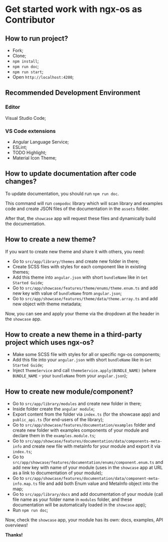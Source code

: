 # Get started work with ngx-os as Contributor

## How to run project?

- Fork;
- Clone;
- `npm install`;
- `npm run doc`;
- `npm run start`;
- Open `http://localhost:4200`;

## Recommended Development Environment

### Editor

Visual Studio Code;

### VS Code extensions

- Angular Language Service;
- ESLint;
- TODO Highlight;
- Material Icon Theme;

## How to update documentation after code changes?

To update documentation, you should run `npm run doc`.

This command will run `compodoc` library which will scan library and examples code
and create JSON files of the documentation in the `assets` folder.

After that, the `showcase` app will request these files and dynamically build the documentation.

## How to create a new theme?

If you want to create new theme and share it with others, you need:

- Go to `src/app/library/themes` and create new folder in there;
- Create SCSS files with styles for each component like in existing themes;
- Add this theme into `angular.json` with short `bundleName` like in `Get Started Guide`;
- Go to `src/app/showcase/features/theme/enums/theme.enum.ts` and add new key with value of `bundleName` from `angular.json`;
- Go to `src/app/showcase/features/theme/data/theme.array.ts` and add new object with theme metadata;

Now, you can see and apply your theme via the dropdown at the header in the `showcase` app.

## How to create a new theme in a third-party project which uses ngx-os?

- Make some SCSS file with styles for all or specific ngx-os components;
- Add this file into your `angular.json` with short `bundleName` like in `Get Started Guide`;
- Inject `ThemeService` and call `themeService.apply(BUNDLE_NAME)` (where `BUNDLE_NAME` - your `bundleName` from your `angular.json`);

## How to create new module/component?

- Go to `src/app/library/modules` and create new folder in there;
- Inside folder create the `angular module`;
- Export content from the folder via `index.ts` (for the showcase app) and `public_api.ts` (for end-users of the library);
- Go to `src/app/showcase/features/documentation/examples` folder and create new folder with examples components of your module and declare them in the `examples.module.ts`;
- Go to `src/app/showcase/features/documentation/data/components-meta-info` and create new file with metainfo for your module and export it via `index.ts`;
- Go to `src/app/showcase/features/documentation/enums/component.enum.ts` and add new key with name of your module (uses in the `showcase` app at URL as a link to documentation of your module);
- Go to `src/app/showcase/features/documentation/data/component-meta-info.map.ts` file and add both Enum value and MetaInfo object into the map;
- Go to `src/app/library/docs` and add documentation of your module (call file name as your folder name in `modules` folder, and these documentation will be automatically loaded in the `showcase` app);
- Run `npm run doc`;

Now, check the `showcase` app, your module has its own: docs, examples, API overviews!

**Thanks!**
